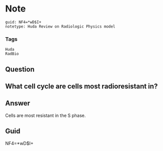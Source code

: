 # Note
```
guid: NF4=*wD$I+
notetype: Huda Review on Radiologic Physics model
```

### Tags
```
Huda
RadBio
```

## Question
<h2>What cell cycle are cells most radioresistant in?</h2>

## Answer
<section>
<p>Cells are most resistant in the S phase.</p>


</section>

## Guid
NF4=*wD$I+
